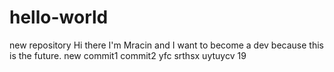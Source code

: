 # hello-world
new repository
Hi there I'm Mracin and I want to become a dev because this is the future.
new commit1
commit2
yfc
srthsx
uytuycv
19
